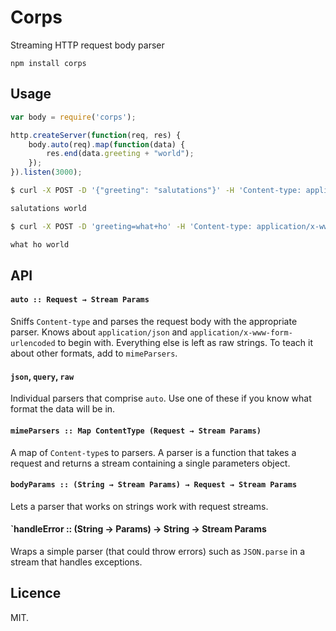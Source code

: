 # Corps

Streaming HTTP request body parser

`npm install corps`

## Usage

```javascript
var body = require('corps');

http.createServer(function(req, res) {
	body.auto(req).map(function(data) {
		res.end(data.greeting + "world");
	});
}).listen(3000);
```

```bash
$ curl -X POST -D '{"greeting": "salutations"}' -H 'Content-type: application/json' localhost:8000

salutations world

$ curl -X POST -D 'greeting=what+ho' -H 'Content-type: application/x-www-form-urlencoded' localhost:8000

what ho world
```

## API

#### `auto :: Request → Stream Params`
Sniffs `Content-type` and parses the request body with the appropriate parser. Knows about `application/json` and `application/x-www-form-urlencoded` to begin with. Everything else is left as raw strings. To teach it about other formats, add to `mimeParsers`.

#### `json`, `query`, `raw`
Individual parsers that comprise `auto`. Use one of these if you know what format the data will be in.

#### `mimeParsers :: Map ContentType (Request → Stream Params)`
A map of `Content-type`s to parsers. A parser is a function that takes a request and returns a stream containing a single parameters object.

#### `bodyParams :: (String → Stream Params) → Request → Stream Params`
Lets a parser that works on strings work with request streams.

#### `handleError :: (String → Params) → String → Stream Params
Wraps a simple parser (that could throw errors) such as `JSON.parse` in a stream that handles exceptions.

## Licence
MIT.

